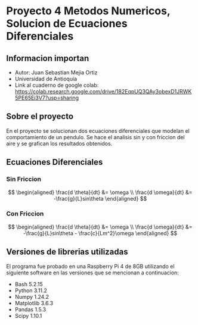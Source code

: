 # Proyecto 4 Metodos Numericos, Solucion de Ecuaciones Diferenciales

## Informacion importan

- Autor: Juan Sebastian Mejia Ortiz
- Universidad de Antioquia
- Link al cuaderno de google colab: https://colab.research.google.com/drive/182EqpUQ3QAy3obexD1JRWK5PE65Ei3V7?usp=sharing

## Sobre el proyecto

En el proyecto se solucionan dos ecuaciones diferenciales que modelan el comportamiento de un pendulo.
Se hace el analisis sin y con friccion del aire y se grafican los resultados obtenidos.

## Ecuaciones Diferenciales

### Sin Friccion

$$
\begin{aligned}
\frac{d \theta}{dt} &= \omega \\
\frac{d \omega}{dt} &= -\frac{g}{L}sin\theta
\end{aligned}
$$

### Con Friccion

$$
\begin{aligned}
\frac{d \theta}{dt} &= \omega \\
\frac{d \omega}{dt} &= -\frac{g}{L}sin\theta - \frac{c}{Lm^2}\omega
\end{aligned}
$$

## Versiones de librerias utilizadas

El programa fue probado en una Raspberry Pi 4 de 8GB utilizando el siguiente software en las versiones que se mencionan a continuacion:

- Bash 5.2.15
- Python 3.11.2
- Numpy 1.24.2
- Matplotlib 3.6.3
- Pandas 1.5.3
- Scipy 1.10.1
